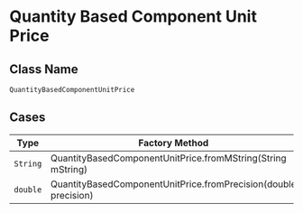 
# Quantity Based Component Unit Price

## Class Name

`QuantityBasedComponentUnitPrice`

## Cases

| Type | Factory Method |
|  --- | --- |
| `String` | QuantityBasedComponentUnitPrice.fromMString(String mString) |
| `double` | QuantityBasedComponentUnitPrice.fromPrecision(double precision) |

